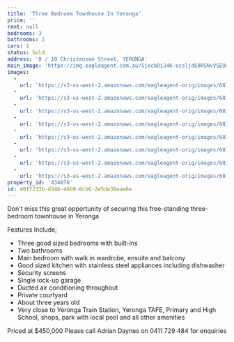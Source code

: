 ```yaml
---
title: 'Three Bedroom Townhouse In Yeronga'
price: ''
rent: null
bedrooms: 3
bathrooms: 2
cars: 1
status: Sold
address: '8 / 10 Christensen Street, YERONGA'
main_image: 'https://img.eagleagent.com.au/SjecbDiJ4K-ocsljdG9RSNvVSEU=/1280x854/smart/https://s3-us-west-2.amazonaws.com/eagleagent-orig/images/6818505/104633513-image-M.jpg'
images:
  -
    url: 'https://s3-us-west-2.amazonaws.com/eagleagent-orig/images/6818512/104633513-image-G.jpg'
  -
    url: 'https://s3-us-west-2.amazonaws.com/eagleagent-orig/images/6818511/104633513-image-F.jpg'
  -
    url: 'https://s3-us-west-2.amazonaws.com/eagleagent-orig/images/6818510/104633513-image-E.jpg'
  -
    url: 'https://s3-us-west-2.amazonaws.com/eagleagent-orig/images/6818509/104633513-image-D.jpg'
  -
    url: 'https://s3-us-west-2.amazonaws.com/eagleagent-orig/images/6818508/104633513-image-C.jpg'
  -
    url: 'https://s3-us-west-2.amazonaws.com/eagleagent-orig/images/6818507/104633513-image-B.jpg'
  -
    url: 'https://s3-us-west-2.amazonaws.com/eagleagent-orig/images/6818506/104633513-image-A.jpg'
  -
    url: 'https://s3-us-west-2.amazonaws.com/eagleagent-orig/images/6818505/104633513-image-M.jpg'
property_id: '434876'
id: 40f7233b-d34b-46b9-8cb6-2e5de36eae6e
---
```

Don't miss this great opportunity of securing this free-standing three-bedroom townhouse in Yeronga

Features Include;

- Three good sized bedrooms with built-ins
- Two bathrooms
- Main bedroom with walk in wardrobe, ensuite and balcony
- Good sized kitchen with stainless steel appliances including dishwasher
- Security screens
- Single lock-up garage
- Ducted air conditioning throughout
- Private courtyard
- About three years old
- Very close to Yeronga Train Station, Yeronga TAFE, Primary and High School, shops, park with local pool and all other amenities

Priced at $450,000
Please call Adrian Daynes on 0411 729 484 for enquiries